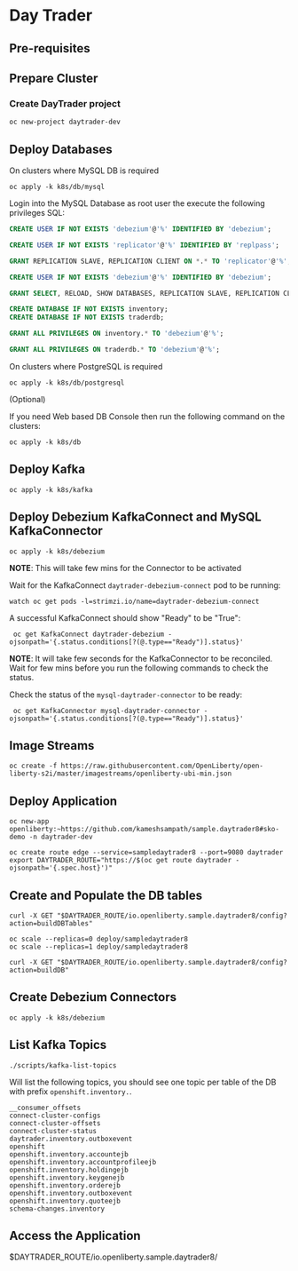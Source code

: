# Day Trader

## Pre-requisites

## Prepare Cluster

### Create DayTrader project

```shell script
oc new-project daytrader-dev
```

## Deploy Databases

On clusters where MySQL DB is required

```shell script
oc apply -k k8s/db/mysql
```
Login into the MySQL Database as root user the execute the following privileges SQL:

```sql
CREATE USER IF NOT EXISTS 'debezium'@'%' IDENTIFIED BY 'debezium';

CREATE USER IF NOT EXISTS 'replicator'@'%' IDENTIFIED BY 'replpass';

GRANT REPLICATION SLAVE, REPLICATION CLIENT ON *.* TO 'replicator'@'%';

CREATE USER IF NOT EXISTS 'debezium'@'%' IDENTIFIED BY 'debezium';

GRANT SELECT, RELOAD, SHOW DATABASES, REPLICATION SLAVE, REPLICATION CLIENT  ON *.* TO 'debezium'@'%';

CREATE DATABASE IF NOT EXISTS inventory;
CREATE DATABASE IF NOT EXISTS traderdb;

GRANT ALL PRIVILEGES ON inventory.* TO 'debezium'@'%';

GRANT ALL PRIVILEGES ON traderdb.* TO 'debezium'@'%';
```

On clusters where PostgreSQL is required

```shell script
oc apply -k k8s/db/postgresql
```

(Optional)

If you need Web based DB Console then run the following command on the clusters:

```shell script
oc apply -k k8s/db
```

## Deploy Kafka

```shell script
oc apply -k k8s/kafka
```

## Deploy Debezium KafkaConnect and MySQL KafkaConnector

```shell script
oc apply -k k8s/debezium
```

__NOTE__: This will take few mins for the Connector to be activated

Wait for the KafkaConnect `daytrader-debezium-connect` pod to be running:

```shell script
watch oc get pods -l=strimzi.io/name=daytrader-debezium-connect
```

A successful KafkaConnect should show "Ready" to be "True":

```shell script
 oc get KafkaConnect daytrader-debezium -ojsonpath='{.status.conditions[?(@.type=="Ready")].status}'
```

__NOTE__: It will take few seconds for the KafkaConnector to be reconciled. Wait for few mins before you run the following commands to check the status.

Check the status of the `mysql-daytrader-connector` to be ready:

```shell script
 oc get KafkaConnector mysql-daytrader-connector -ojsonpath='{.status.conditions[?(@.type=="Ready")].status}'
```

## Image Streams

```shell script
oc create -f https://raw.githubusercontent.com/OpenLiberty/open-liberty-s2i/master/imagestreams/openliberty-ubi-min.json
```

## Deploy Application

```shell script
oc new-app openliberty:~https://github.com/kameshsampath/sample.daytrader8#sko-demo -n daytrader-dev
```

```shell script
oc create route edge --service=sampledaytrader8 --port=9080 daytrader
export DAYTRADER_ROUTE="https://$(oc get route daytrader -ojsonpath='{.spec.host}')"
```

## Create and Populate the DB tables

```shell script
curl -X GET "$DAYTRADER_ROUTE/io.openliberty.sample.daytrader8/config?action=buildDBTables"
```

```shell script
oc scale --replicas=0 deploy/sampledaytrader8
oc scale --replicas=1 deploy/sampledaytrader8
```

```shell script
curl -X GET "$DAYTRADER_ROUTE/io.openliberty.sample.daytrader8/config?action=buildDB"
```

## Create Debezium Connectors

```shell script
oc apply -k k8s/debezium
```

## List Kafka Topics

```shell script
./scripts/kafka-list-topics 
```
Will list the following topics, you should see one topic per table of the DB with prefix `openshift.inventory.`.

```text
__consumer_offsets
connect-cluster-configs
connect-cluster-offsets
connect-cluster-status
daytrader.inventory.outboxevent
openshift
openshift.inventory.accountejb
openshift.inventory.accountprofileejb
openshift.inventory.holdingejb
openshift.inventory.keygenejb
openshift.inventory.orderejb
openshift.inventory.outboxevent
openshift.inventory.quoteejb
schema-changes.inventory
```

## Access the Application

$DAYTRADER_ROUTE/io.openliberty.sample.daytrader8/